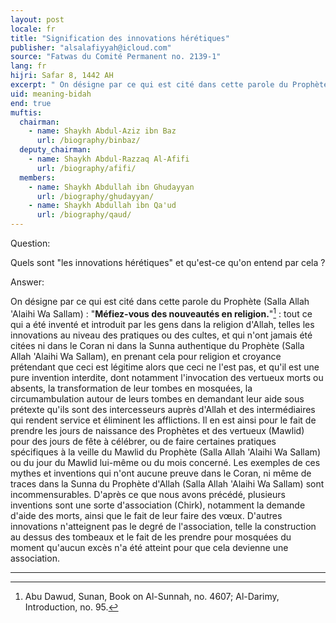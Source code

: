 ```yaml
---
layout: post
locale: fr
title: "Signification des innovations hérétiques"
publisher: "alsalafiyyah@icloud.com"
source: "Fatwas du Comité Permanent no. 2139-1"
lang: fr
hijri: Safar 8, 1442 AH
excerpt: " On désigne par ce qui est cité dans cette parole du Prophète: Méfiez-vous des nouveautés en religion. : tout ce qui a été inventé et introduit par les gens dans la religion d'Allah, telles les innovations au niveau des pratiques ou des cultes, et qui n'ont jamais été citées ni dans le Coran ni dans la Sunna authentique du Prophète"
uid: meaning-bidah
end: true
muftis:
  chairman: 
    - name: Shaykh Abdul-Aziz ibn Baz
      url: /biography/binbaz/
  deputy_chairman:
    - name: Shaykh Abdul-Razzaq Al-Afifi
      url: /biography/afifi/
  members: 
    - name: Shaykh Abdullah ibn Ghudayyan
      url: /biography/ghudayyan/
    - name: Shaykh Abdullah ibn Qa'ud
      url: /biography/qaud/
---
```


Question:

Quels sont "les innovations hérétiques" et qu'est-ce qu'on entend par cela ? 
 
Answer:

On désigne par ce qui est cité dans cette parole du Prophète (Salla Allah 'Alaihi Wa Sallam) : "**Méfiez-vous des nouveautés en religion.**"[^1] : tout ce qui a été inventé et introduit par les gens dans la religion d'Allah, telles les innovations au niveau des pratiques ou des cultes, et qui n'ont jamais été citées ni dans le Coran ni dans la Sunna authentique du Prophète (Salla Allah 'Alaihi Wa Sallam), en prenant cela pour religion et croyance prétendant que ceci est légitime alors que ceci ne l'est pas, et qu'il est une pure invention interdite, dont notamment l'invocation des vertueux morts ou absents, la transformation de leur tombes en mosquées, la circumambulation autour de leurs tombes en demandant leur aide sous prétexte qu'ils sont des intercesseurs auprès d'Allah et des intermédiaires qui rendent service et éliminent les afflictions. Il en est ainsi pour le fait de prendre les jours de naissance des Prophètes et des vertueux (Mawlid) pour des jours de fête à célébrer, ou de faire certaines pratiques spécifiques à la veille du Mawlid du Prophète (Salla Allah 'Alaihi Wa Sallam) ou du jour du Mawlid lui-même ou du mois concerné. Les exemples de ces mythes et inventions qui n'ont aucune preuve dans le Coran, ni même de traces dans la Sunna du Prophète d'Allah (Salla Allah 'Alaihi Wa Sallam) sont incommensurables. D'après ce que nous avons précédé, plusieurs inventions sont une sorte d'association (Chirk), notamment la demande d'aide des morts, ainsi que le fait de leur faire des vœux. D'autres innovations n'atteignent pas le degré de l'association, telle la construction au dessus des tombeaux et le fait de les prendre pour mosquées du moment qu'aucun excès n'a été atteint pour que cela devienne une association.

---

[^1]: Abu Dawud, Sunan, Book on Al-Sunnah, no. 4607; Al-Darimy, Introduction, no. 95.
